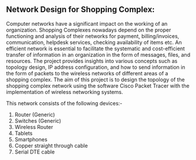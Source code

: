 <h2> Network Design for Shopping Complex: </h2>

Computer networks have a significant impact on the working of an organization. Shopping Complexes nowadays depend on the proper
functioning and analysis of their networks for payment, billing/invoices, communication, helpdesk services, checking availability of items etc.
An efficient network is essential to facilitate the systematic and cost-efficient transfer of information in an organization in the form of messages,
files, and resources. The project provides insights into various concepts such as topology design, IP address configuration, and how to send
information in the form of packets to the wireless networks of different areas of a shopping complex.
The aim of this project is to design the topology of the shopping complex network using the software Cisco Packet Tracer with the
implementation of wireless networking systems. 

This network consists of the following devices:-
1) Router (Generic)
2) Switches (Generic)
3) Wireless Router
4) Tablets
5) Smartphones
6) Copper straight through cable
7) Serial DTE cable
